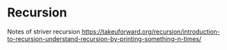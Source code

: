 # Recursion
Notes of striver recursion
https://takeuforward.org/recursion/introduction-to-recursion-understand-recursion-by-printing-something-n-times/
